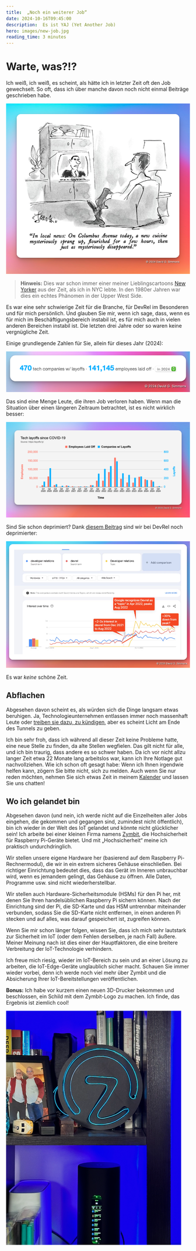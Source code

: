 ```yaml
---
title:  „Noch ein weiterer Job“
date: 2024-10-16T09:45:00
description:  Es ist YAJ (Yet Another Job)
hero: images/new-job.jpg
reading_time: 3 minutes
---
```


# Warte, was?!?
Ich weiß, ich weiß, es scheint, als hätte ich in letzter Zeit oft den Job gewechselt. So oft, dass ich über manche davon noch nicht einmal Beiträge geschrieben habe.

![Eine neue Küche entstand, blühte auf und starb dann](images/new-cuisine.png)

> **Hinweis:** Dies war schon immer einer meiner Lieblingscartoons [New Yorker](https://newyorker.com) aus der Zeit, als ich in NYC lebte. In den 1980er Jahren war dies ein echtes Phänomen in der Upper West Side.

Es war eine sehr schwierige Zeit für die Branche, für DevRel im Besonderen und für mich persönlich. Und glauben Sie mir, wenn ich sage, dass, wenn es für mich im Beschäftigungsbereich instabil ist, es für mich auch in vielen anderen Bereichen instabil ist. Die letzten drei Jahre oder so waren keine vergnügliche Zeit.

Einige grundlegende Zahlen für Sie, allein für dieses Jahr (2024):

![470 Unternehmen mit 141.145 entlassenen Mitarbeitern](images/layoff-numbers.png)

Das sind eine Menge Leute, die ihren Job verloren haben. Wenn man die Situation über einen längeren Zeitraum betrachtet, ist es nicht wirklich besser:

![Mitarbeiterentlassungen seit COVID-Grafik](images/layoffs-chart.png)

Sind Sie schon deprimiert? Dank [diesem Beitrag](https://dx.tips/zirp) sind wir bei DevRel noch deprimierter:

![DevRel-Beschäftigungsdiagramm](images/devrel-trend.png)

Es war *keine* schöne Zeit.

## Abflachen

Abgesehen davon scheint es, als würden sich die Dinge langsam etwas beruhigen. Ja, Technologieunternehmen entlassen immer noch massenhaft Leute oder [treiben sie dazu, zu kündigen](https://www.linkedin.com/posts/anthony-b-carr_pretty-much-everyone-i-know-who-works-at-activity-7249767966215475200-IOVI), aber es scheint Licht am Ende des Tunnels zu geben.

Ich bin sehr froh, dass ich während all dieser Zeit keine Probleme hatte, eine neue Stelle zu finden, da alte Stellen wegfielen. Das gilt nicht für alle, und ich bin traurig, dass andere es so schwer haben. Da ich vor nicht allzu langer Zeit etwa 22 Monate lang arbeitslos war, kann ich Ihre Notlage gut nachvollziehen. Wie ich schon oft gesagt habe: Wenn ich Ihnen irgendwie helfen kann, zögern Sie bitte nicht, sich zu melden. Auch wenn Sie nur reden möchten, nehmen Sie sich etwas Zeit in meinem [Kalender](https://dgs.st/mycal) und lassen Sie uns chatten!

## Wo ich gelandet bin

Abgesehen davon (und nein, ich werde nicht auf die Einzelheiten aller Jobs eingehen, die gekommen und gegangen sind, zumindest nicht öffentlich), bin ich wieder in der Welt des IoT gelandet und könnte nicht glücklicher sein! Ich arbeite bei einer kleinen Firma namens [Zymbit](https://zymbit.com), die Hochsicherheit für Raspberry Pi-Geräte bietet. Und mit „Hochsicherheit“ meine ich praktisch undurchdringlich.

Wir stellen unsere eigene Hardware her (basierend auf dem Raspberry Pi-Rechnermodul), die wir in ein extrem sicheres Gehäuse einschließen. Bei richtiger Einrichtung bedeutet dies, dass das Gerät im Inneren unbrauchbar wird, wenn es jemandem gelingt, das Gehäuse zu öffnen. Alle Daten, Programme usw. sind nicht wiederherstellbar.

Wir stellen auch Hardware-Sicherheitsmodule (HSMs) für den Pi her, mit denen Sie Ihren handelsüblichen Raspberry Pi sichern können. Nach der Einrichtung sind der Pi, die SD-Karte und das HSM untrennbar miteinander verbunden, sodass Sie die SD-Karte nicht entfernen, in einen anderen Pi stecken und auf alles, was darauf gespeichert ist, zugreifen können.

Wenn Sie mir schon länger folgen, wissen Sie, dass ich mich sehr lautstark zur Sicherheit im IoT (oder dem Fehlen derselben, je nach Fall) äußere. Meiner Meinung nach ist dies einer der Hauptfaktoren, die eine breitere Verbreitung der IoT-Technologie verhindern.

Ich freue mich riesig, wieder im IoT-Bereich zu sein und an einer Lösung zu arbeiten, die IoT-Edge-Geräte unglaublich sicher macht. Schauen Sie immer wieder vorbei, denn ich werde noch viel mehr über Zymbit und die Absicherung Ihrer IoT-Bereitstellungen veröffentlichen.

**Bonus:** Ich habe vor kurzem einen neuen 3D-Drucker bekommen und beschlossen, ein Schild mit dem Zymbit-Logo zu machen. Ich finde, das Ergebnis ist ziemlich cool!

![Neonähnliches Zeichen des Zymbit-Logos](images/z-logo.png)

